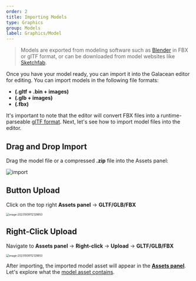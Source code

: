 ```yaml
---
order: 2
title: Importing Models
type: Graphics
group: Models
label: Graphics/Model
---
```


> Models are exported from modeling software such as [Blender](https://docs.blender.org/manual/en/2.80/addons/io_scene_gltf2.html) in FBX or glTF format, or can be downloaded from model websites like [Sketchfab](https://sketchfab.com/).

Once you have your model ready, you can import it into the Galacean editor for editing. You can import models in the following file formats:

- **(.gltf + .bin + images)**
- **(.glb + images)**
- **(.fbx)**

It's important to note that the editor will convert FBX files into a runtime-parseable [glTF format](/en/docs/graphics-model-glTF). Next, let's see how to import model files into the editor.

## Drag and Drop Import

Drag the model file or a compressed **.zip** file into the Assets panel:

<img src="https://gw.alipayobjects.com/zos/OasisHub/d34e7e5f-495f-4777-80e5-860ac7772681/import.gif" alt="import" 
style="zoom:100%;" />

## Button Upload

Click on the top right **Assets panel** -> **GLTF/GLB/FBX**

<img src="https://gw.alipayobjects.com/zos/OasisHub/0d250b2d-4559-4333-802d-be2613db388c/image-20231009112129853.png" alt="image-20231009112129853" style="zoom:50%;" />

## Right-Click Upload

Navigate to **Assets panel** -> **Right-click** -> **Upload** -> **GLTF/GLB/FBX**

<img src="https://mdn.alipayobjects.com/huamei_yo47yq/afts/img/A*OtKERZfkrEAAAAAAAAAAAAAADhuCAQ/original" alt="image-20231009112129853" style="zoom:50%;" />

After importing, the imported model asset will appear in the **[Assets panel](/en/docs/assets/interface)**. Let's explore what the [model asset contains](/en/docs/graphics-model-assets).
